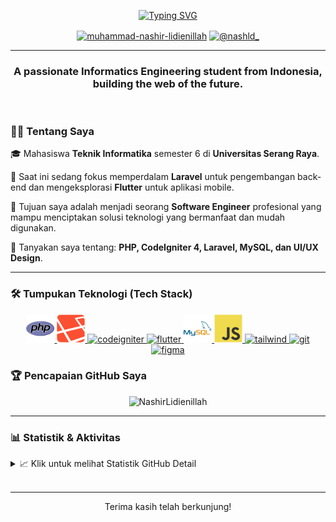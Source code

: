 <p align="center">
  <a href="https://git.io/typing-svg"><img src="https://readme-typing-svg.herokuapp.com?font=Fira+Code&size=30&pause=1000&color=00BFFF&center=true&vCenter=true&width=435&lines=Muhammad+Nashir+Lidienillah;Informatics+Engineering+Student;Web+Developer+%26+UI%2FX+Enthusiast;Future+Software+Engineer" alt="Typing SVG" /></a>
</p>

<p align="center">
  <a href="https://www.linkedin.com/in/muhammad-nashir-lidienillah-0621011aa/" target="blank"><img align="center" src="https://img.shields.io/badge/LinkedIn-0077B5?style=for-the-badge&logo=linkedin&logoColor=white" alt="muhammad-nashir-lidienillah" /></a>
  <a href="https://www.instagram.com/nashld_/" target="blank"><img align="center" src="https://img.shields.io/badge/Instagram-E4405F?style=for-the-badge&logo=instagram&logoColor=white" alt="@nashld_" /></a>
</p>

<hr>

<h3 align="center">A passionate Informatics Engineering student from Indonesia, building the web of the future.</h3>

<br>

### 👨‍💻 Tentang Saya

🎓 Mahasiswa **Teknik Informatika** semester 6 di **Universitas Serang Raya**.

🌱 Saat ini sedang fokus memperdalam **Laravel** untuk pengembangan back-end dan mengeksplorasi **Flutter** untuk aplikasi mobile.

🎯 Tujuan saya adalah menjadi seorang **Software Engineer** profesional yang mampu menciptakan solusi teknologi yang bermanfaat dan mudah digunakan.

💬 Tanyakan saya tentang: **PHP, CodeIgniter 4, Laravel, MySQL, dan UI/UX Design**.

<hr>

### 🛠️ Tumpukan Teknologi (Tech Stack)

<p align="center">
    <a href="https://www.php.net" target="_blank" rel="noreferrer"> <img src="https://raw.githubusercontent.com/devicons/devicon/master/icons/php/php-original.svg" alt="php" width="45" height="45"/> </a>
    <a href="https://laravel.com/" target="_blank" rel="noreferrer"> <img src="https://raw.githubusercontent.com/devicons/devicon/master/icons/laravel/laravel-plain.svg" alt="laravel" width="45" height="45"/> </a>
    <a href="https://codeigniter.com" target="_blank" rel="noreferrer"> <img src="https://cdn.worldvectorlogo.com/logos/codeigniter.svg" alt="codeigniter" width="45" height="45"/> </a>
    <a href="https://flutter.dev" target="_blank" rel="noreferrer"> <img src="https://www.vectorlogo.zone/logos/flutterio/flutterio-icon.svg" alt="flutter" width="45" height="45"/> </a>
    <a href="https://www.mysql.com/" target="_blank" rel="noreferrer"> <img src="https://raw.githubusercontent.com/devicons/devicon/master/icons/mysql/mysql-original-wordmark.svg" alt="mysql" width="45" height="45"/> </a>
    <a href="https://developer.mozilla.org/en-US/docs/Web/JavaScript" target="_blank" rel="noreferrer"> <img src="https://raw.githubusercontent.com/devicons/devicon/master/icons/javascript/javascript-original.svg" alt="javascript" width="45" height="45"/> </a>
    <a href="https://tailwindcss.com/" target="_blank" rel="noreferrer"> <img src="https://www.vectorlogo.zone/logos/tailwindcss/tailwindcss-icon.svg" alt="tailwind" width="45" height="45"/> </a>
    <a href="https://git-scm.com/" target="_blank" rel="noreferrer"> <img src="https://www.vectorlogo.zone/logos/git-scm/git-scm-icon.svg" alt="git" width="45" height="45"/> </a>
    <a href="https://www.figma.com/" target="_blank" rel="noreferrer"> <img src="https://www.vectorlogo.zone/logos/figma/figma-icon.svg" alt="figma" width="45" height="45"/> </a>
</p>

### 🏆 Pencapaian GitHub Saya

<p align="center">
  <img src="https://github-profile-trophy.vercel.app/?username=[GANTI-DENGAN-USERNAME-GITHUB-ANDA]&theme=tokyonight&row=1&column=7" alt="NashirLidienillah" />
</p>

<hr>

### 📊 Statistik & Aktivitas

<details>
  <summary>📈 Klik untuk melihat Statistik GitHub Detail</summary>
  <br>
  <p align="center">
    <img src="https://github-readme-stats.vercel.app/api?username=NashirLidienillah&show_icons=true&locale=en&theme=tokyonight" alt="NashirLidienillah" />
  </p>
  <p align="center">
    <img src="https://github-readme-stats.vercel.app/api/top-langs?username=NashirLidienillah&show_icons=true&locale=en&layout=compact&theme=tokyonight" alt="NashirLidienillah" />
  </p>
</details>

<br>
<hr>

<p align="center">
  Terima kasih telah berkunjung!
</p>
